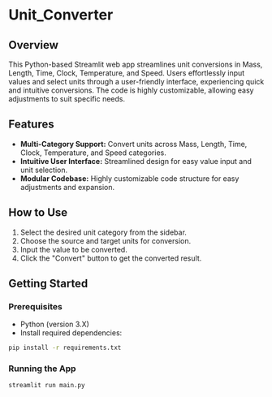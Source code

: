 # Unit_Converter

## Overview
This Python-based Streamlit web app streamlines unit conversions in Mass, Length, Time, Clock, Temperature, and Speed. Users effortlessly input values and select units through a user-friendly interface, experiencing quick and intuitive conversions. The code is highly customizable, allowing easy adjustments to suit specific needs.

## Features

- **Multi-Category Support:** Convert units across Mass, Length, Time, Clock, Temperature, and Speed categories.
- **Intuitive User Interface:** Streamlined design for easy value input and unit selection.
- **Modular Codebase:** Highly customizable code structure for easy adjustments and expansion.
  
## How to Use

1. Select the desired unit category from the sidebar.
2. Choose the source and target units for conversion.
3. Input the value to be converted.
4. Click the "Convert" button to get the converted result.

## Getting Started

### Prerequisites

- Python (version 3.X)
- Install required dependencies:
  
```bash
pip install -r requirements.txt
````

### Running the App

````bash
streamlit run main.py
````
